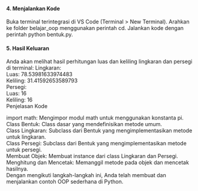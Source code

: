 <h4>
4. Menjalankan Kode
</h4>
<p>
Buka terminal terintegrasi di VS Code (Terminal > New Terminal).
Arahkan ke folder belajar_oop menggunakan perintah cd.
Jalankan kode dengan perintah python bentuk.py.
</p>

<h4>
5. Hasil Keluaran
</h4>
<p>
Anda akan melihat hasil perhitungan luas dan keliling lingkaran dan persegi di terminal:
Lingkaran:
</br>
Luas: 78.53981633974483
</br>
Keliling: 31.41592653589793
</br>
Persegi:
</br>
Luas: 16
</br>
Keliling: 16
</br>
Penjelasan Kode
</p>

<p>
import math: Mengimpor modul math untuk menggunakan konstanta pi.</br>
Class Bentuk: Class dasar yang mendefinisikan metode umum.</br>
Class Lingkaran: Subclass dari Bentuk yang mengimplementasikan metode untuk lingkaran.</br>
Class Persegi: Subclass dari Bentuk yang mengimplementasikan metode untuk persegi.</br>
Membuat Objek: Membuat instance dari class Lingkaran dan Persegi.</br>
Menghitung dan Mencetak: Memanggil metode pada objek dan mencetak hasilnya.</br>
Dengan mengikuti langkah-langkah ini, Anda telah membuat dan menjalankan contoh OOP sederhana di Python.</br>
</p>
